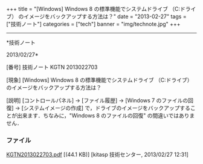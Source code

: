 ﻿+++
title = "[Windows] Windows 8 の標準機能でシステムドライブ （C:ドライブ） のイメージをバックアップする方法は？"
date = "2013-02-27"
tags = ["技術ノート"]
categories = ["tech"]
banner = "img/technote.jpg"
+++

-----------------------------------------------------------------------------------------------------------------------------

*技術ノート

2013/02/27*


[番号]
技術ノート KGTN 2013022703

[現象]
[Windows] Windows 8 の標準機能でシステムドライブ （C:ドライブ）
のイメージをバックアップする方法は？

[説明]
[コントロールパネル] → [ファイル履歴] → [Windows 7
のファイルの回復] → [システムイメージの作成]
で，ドライブのイメージをバックアップすることが出来ます．ちなみに，"Windows
8 のファイルの回復" の間違いではありません．


### ファイル

 
 


[KGTN2013022703.pdf](http://techreport.kitasp.net/attachments/download/1236/KGTN2013022703.pdf)
 [(44.1 KB)] [kitasp 技術センター, 2013/02/27
12:31]


 


 

